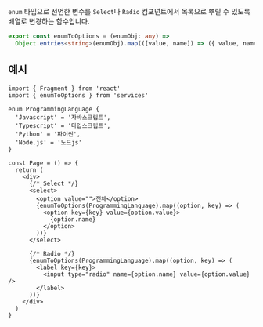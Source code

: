 `enum` 타입으로 선언한 변수를 `Select`나 `Radio` 컴포넌트에서 목록으로 뿌릴 수 있도록 배열로 변경하는 함수입니다.

```typescript title="services/utils/index.ts"
export const enumToOptions = (enumObj: any) =>
  Object.entries<string>(enumObj).map(([value, name]) => ({ value, name }))
```

## 예시

```tsx title="pages/index.tsx"
import { Fragment } from 'react'
import { enumToOptions } from 'services'

enum ProgrammingLanguage {
  'Javascript' = '자바스크립트',
  'Typescript' = '타입스크립트',
  'Python' = '파이썬',
  'Node.js' = '노드js'
}

const Page = () => {
  return (
    <div>
      {/* Select */}
      <select>
        <option value="">전체</option>
        {enumToOptions(ProgrammingLanguage).map((option, key) => (
          <option key={key} value={option.value}>
            {option.name}
          </option>
        ))}
      </select>

      {/* Radio */}
      {enumToOptions(ProgrammingLanguage).map((option, key) => (
        <label key={key}>
          <input type="radio" name={option.name} value={option.value} />
        </label>
      ))}
    </div>
  )
}
```
